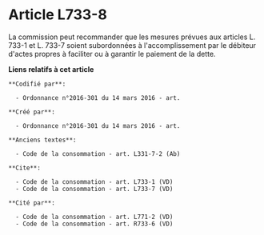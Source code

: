 # Article L733-8

La commission peut recommander que les mesures prévues aux articles L. 733-1 et L. 733-7 soient subordonnées à
l'accomplissement par le débiteur d'actes propres à faciliter ou à garantir le paiement de la dette.

**Liens relatifs à cet article**

	**Codifié par**:

	  - Ordonnance n°2016-301 du 14 mars 2016 - art.

	**Créé par**:

	  - Ordonnance n°2016-301 du 14 mars 2016 - art.

	**Anciens textes**:

	  - Code de la consommation - art. L331-7-2 (Ab)

	**Cite**:

	  - Code de la consommation - art. L733-1 (VD)
	  - Code de la consommation - art. L733-7 (VD)

	**Cité par**:

	  - Code de la consommation - art. L771-2 (VD)
	  - Code de la consommation - art. R733-6 (VD)
